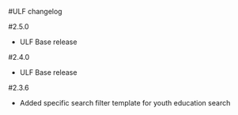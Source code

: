 #ULF changelog

#2.5.0
* ULF Base release

#2.4.0
* ULF Base release

#2.3.6
* Added specific search filter template for youth education search